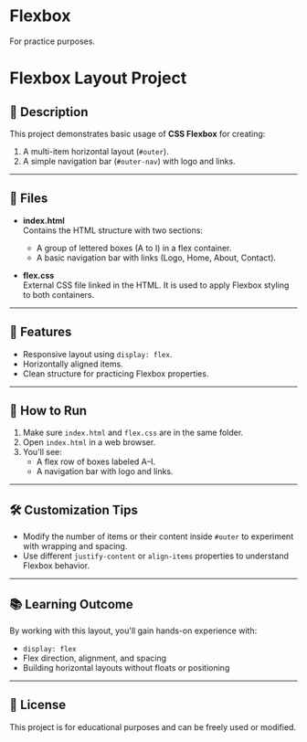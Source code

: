 # Flexbox
For practice purposes.
# Flexbox Layout Project

## 📌 Description
This project demonstrates basic usage of **CSS Flexbox** for creating:
1. A multi-item horizontal layout (`#outer`).
2. A simple navigation bar (`#outer-nav`) with logo and links.

---

## 📂 Files

- **index.html**  
  Contains the HTML structure with two sections:
  - A group of lettered boxes (A to I) in a flex container.
  - A basic navigation bar with links (Logo, Home, About, Contact).

- **flex.css**  
  External CSS file linked in the HTML. It is used to apply Flexbox styling to both containers.

---

## 🧰 Features

- Responsive layout using `display: flex`.
- Horizontally aligned items.
- Clean structure for practicing Flexbox properties.

---

## 🚀 How to Run

1. Make sure `index.html` and `flex.css` are in the same folder.
2. Open `index.html` in a web browser.
3. You'll see:
   - A flex row of boxes labeled A–I.
   - A navigation bar with logo and links.

---

## 🛠️ Customization Tips

- Modify the number of items or their content inside `#outer` to experiment with wrapping and spacing.
- Use different `justify-content` or `align-items` properties to understand Flexbox behavior.

---

## 📚 Learning Outcome

By working with this layout, you'll gain hands-on experience with:
- `display: flex`
- Flex direction, alignment, and spacing
- Building horizontal layouts without floats or positioning

---

## 📝 License

This project is for educational purposes and can be freely used or modified.

